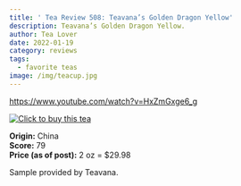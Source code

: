 ```yaml
---
title: ' Tea Review 508: Teavana’s Golden Dragon Yellow'
description: Teavana’s Golden Dragon Yellow.
author: Tea Lover
date: 2022-01-19
category: reviews
tags:
  - favorite teas
image: /img/teacup.jpg
---
```


https://www.youtube.com/watch?v=HxZmGxge6_g

[![Click to buy this tea](https://web.archive.org/web/20210119182750im_/http://walkerteareview.com//wp-content/uploads/2010/11/Click-to-buy-this-tea.178x35.png 'Click to buy this tea')](https://www.teavana.com/the-teas/yellow-teas/p/golden-dragon-yellow-tea)

**Origin:** China  
**Score:** 79  
**Price (as of post):** 2 oz = $29.98

Sample provided by Teavana.
